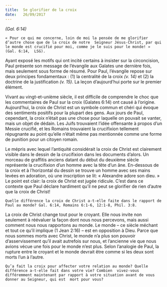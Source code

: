 ```yaml
---
title:  Se glorifier de la croix 
date:   26/09/2017
---
```

*(Gal. 6:14)*

`« Pour ce qui me concerne, loin de moi la pensée de me glorifier d’autre chose que de la croix de notre  Seigneur Jésus-Christ, par qui le monde est crucifié pour moi, comme je le suis pour le monde! » (Gal. 6:14,  LSG).`

Ayant exposé les motifs qui ont incité certains à insister sur la circoncision, Paul présente son message de  l’évangile aux Galates une dernière fois, mais seulement sous forme de résumé. Pour Paul, l’évangile repose sur  deux principes fondamentaux : (1) la centralité de la croix *(v. 14)* et (2) la doctrine de la justification *(v. 15)*. La  leçon d’aujourd’hui porte sur le premier élément. 

Vivant au vingt-et-unième siècle, il est difficile de comprendre le choc que les commentaires de Paul sur la  croix (Galates 6:14) ont causé à l’origine. Aujourd’hui, la croix de Christ est un symbole commun et chéri qui  évoque des sentiments positifs pour la plupart des gens. Aux jours de Paul, cependant, la croix n’était pas une  chose pour laquelle on pouvait se vanter, mais un objet de dédain. Les Juifs trouvaient l’idée offensante à  propos d’un Messie crucifié, et les Romains trouvaient la crucifixion tellement répugnante au point qu’elle  n’était même pas mentionnée comme une forme de punition pour un citoyen romain. 

Le mépris avec lequel l’antiquité considérait la croix de Christ est clairement visible dans le dessin de la  crucifixion dans les documents d’alors. Un morceau de graffitis anciens datant du début du deuxième siècle  représente la crucifixion d’un homme avec la tête d’un âne. En-dessous de la croix et à l’horizontal du dessin se  trouve un homme avec ses mains levées en adoration, où une inscription se lit: « Alexandre adore son dieu. »  Le point est clair: la croix de Christ est jugée ridicule. C’est dans ce contexte que Paul déclare hardiment qu’il ne peut se glorifier de rien d’autre que la croix de Christ! 

`Quelle différence la croix de Christ a-t-elle faite dans le rapport de Paul au monde? Gal. 6:14, Romains 6:1-6, 12:1-8, Phil. 3:8.`
 
La croix de Christ change tout pour le croyant. Elle nous invite non seulement à réévaluer la façon dont nous  nous percevons, mais aussi comment nous nous rapportons au monde. Le monde – ce siècle méchant et tout ce  qu’il implique (1 Jean 2:16) – est en opposition à Dieu. Parce que nous sommes morts avec Christ, le monde n’a  plus son pouvoir d’asservissement qu’il avait autrefois sur nous, et l’ancienne vie que nous avions vécue une  fois pour le monde n’est plus. Selon l’analogie de Paul, la rupture entre le croyant et le monde devrait être  comme si les deux sont morts l’un à l’autre. 

`Qu’a fait la croix pour affecter votre relation au monde? Quelle différence a-t-elle fait dans votre vie? Combien  vivez-vous différemment maintenant par rapport à votre situation avant de vous donner au Seigneur, qui est  mort pour vous?`